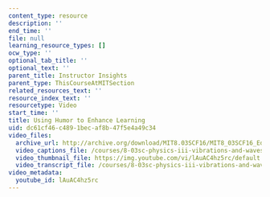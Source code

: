 ```yaml
---
content_type: resource
description: ''
end_time: ''
file: null
learning_resource_types: []
ocw_type: ''
optional_tab_title: ''
optional_text: ''
parent_title: Instructor Insights
parent_type: ThisCourseAtMITSection
related_resources_text: ''
resource_index_text: ''
resourcetype: Video
start_time: ''
title: Using Humor to Enhance Learning
uid: dc61cf46-c489-1bec-af8b-47f5e4a49c34
video_files:
  archive_url: http://archive.org/download/MIT8.03SCF16/MIT8_03SCF16_Educator03_Using_Humor_300k.mp4
  video_captions_file: /courses/8-03sc-physics-iii-vibrations-and-waves-fall-2016/22887287910e5ab69c7d6b2d01cd5540_lAuAC4hz5rc.vtt
  video_thumbnail_file: https://img.youtube.com/vi/lAuAC4hz5rc/default.jpg
  video_transcript_file: /courses/8-03sc-physics-iii-vibrations-and-waves-fall-2016/efd7f2f79677b4558b9555ea3d09cfca_lAuAC4hz5rc.pdf
video_metadata:
  youtube_id: lAuAC4hz5rc
---
```

